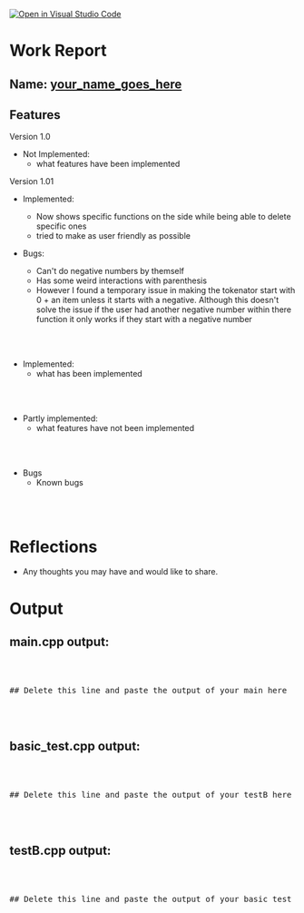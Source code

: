 [![Open in Visual Studio Code](https://classroom.github.com/assets/open-in-vscode-c66648af7eb3fe8bc4f294546bfd86ef473780cde1dea487d3c4ff354943c9ae.svg)](https://classroom.github.com/online_ide?assignment_repo_id=9091349&assignment_repo_type=AssignmentRepo)
# Work Report

## Name: <ins> your_name_goes_here </ins>

## Features
Version 1.0
- Not Implemented:
  - what features have been implemented


Version 1.01
- Implemented:
  - Now shows specific functions on the side while being able to delete specific ones
  - tried to make as user friendly as possible

- Bugs:
  - Can't do negative numbers by themself
  - Has some weird interactions with parenthesis
  - However I found a temporary issue in making the tokenator start with 0 + an item unless it starts with a negative. Although this doesn't solve the issue if the user had another negative number within there function it only works if they start with a negative number


<br><br>

- Implemented:
  - what has been implemented

<br><br>

- Partly implemented:
  - what features have not been implemented

<br><br>

- Bugs
  - Known bugs


<br><br>

# Reflections

- Any thoughts you may have and would like to share.


# Output

## main.cpp output:
<pre>
<br/><br/>
## Delete this line and paste the output of your main here
<br/><br/>
</pre>

## basic_test.cpp output:
<pre>
<br/><br/>
## Delete this line and paste the output of your testB here
<br/><br/>
</pre>

## testB.cpp output:
<pre>
<br/><br/>
## Delete this line and paste the output of your basic test here
<br/><br/>
</pre>
